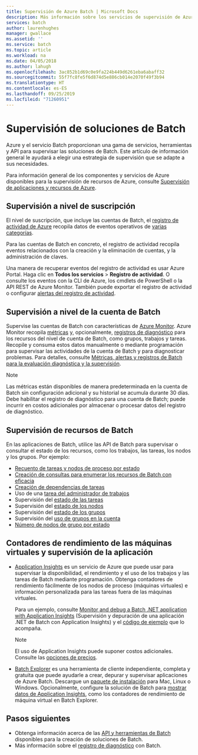 ```yaml
---
title: Supervisión de Azure Batch | Microsoft Docs
description: Más información sobre los servicios de supervisión de Azure, las métricas, los registros de diagnóstico y otras características de supervisión para Azure Batch.
services: batch
author: laurenhughes
manager: gwallace
ms.assetid: ''
ms.service: batch
ms.topic: article
ms.workload: na
ms.date: 04/05/2018
ms.author: lahugh
ms.openlocfilehash: 3ac852b1d69c0e9fa224b449d6261eba6abaff32
ms.sourcegitcommit: 55f7fc8fe5f6d874d5e886cb014e2070f49f3b94
ms.translationtype: HT
ms.contentlocale: es-ES
ms.lasthandoff: 09/25/2019
ms.locfileid: "71260951"
---
```

# <a name="monitor-batch-solutions"></a>Supervisión de soluciones de Batch

Azure y el servicio Batch proporcionan una gama de servicios, herramientas y API para supervisar las soluciones de Batch. Este artículo de información general le ayudará a elegir una estrategia de supervisión que se adapte a sus necesidades.

Para información general de los componentes y servicios de Azure disponibles para la supervisión de recursos de Azure, consulte [Supervisión de aplicaciones y recursos de Azure](../monitoring-and-diagnostics/monitoring-overview.md).

## <a name="subscription-level-monitoring"></a>Supervisión a nivel de suscripción

El nivel de suscripción, que incluye las cuentas de Batch, el [registro de actividad de Azure](../azure-monitor/platform/activity-logs-overview.md) recopila datos de eventos operativos de [varias categorías](../azure-monitor/platform/activity-logs-overview.md#categories-in-the-activity-log).

Para las cuentas de Batch en concreto, el registro de actividad recopila eventos relacionados con la creación y la eliminación de cuentas, y la administración de claves.

Una manera de recuperar eventos del registro de actividad es usar Azure Portal. Haga clic en **Todos los servicios** > **Registro de actividad**. O consulte los eventos con la CLI de Azure, los cmdlets de PowerShell o la API REST de Azure Monitor. También puede exportar el registro de actividad o configurar [alertas del registro de actividad](../monitoring-and-diagnostics/monitoring-activity-log-alerts-new-experience.md).

## <a name="batch-account-level-monitoring"></a>Supervisión a nivel de la cuenta de Batch

Supervise las cuentas de Batch con características de [Azure Monitor](../azure-monitor/overview.md). Azure Monitor recopila [métricas](../azure-monitor/platform/data-platform-metrics.md) y, opcionalmente, [registros de diagnóstico](../azure-monitor/platform/resource-logs-overview.md) para los recursos del nivel de cuenta de Batch, como grupos, trabajos y tareas. Recopile y consuma estos datos manualmente o mediante programación para supervisar las actividades de la cuenta de Batch y para diagnosticar problemas. Para detalles, consulte [Métricas, alertas y registros de Batch para la evaluación diagnóstica y la supervisión](batch-diagnostics.md).
 
> [!NOTE]
> Las métricas están disponibles de manera predeterminada en la cuenta de Batch sin configuración adicional y su historial se acumula durante 30 días. Debe habilitar el registro de diagnóstico para una cuenta de Batch; puede incurrir en costos adicionales por almacenar o procesar datos del registro de diagnóstico. 

## <a name="batch-resource-monitoring"></a>Supervisión de recursos de Batch

En las aplicaciones de Batch, utilice las API de Batch para supervisar o consultar el estado de los recursos, como los trabajos, las tareas, los nodos y los grupos. Por ejemplo:

* [Recuento de tareas y nodos de proceso por estado](batch-get-resource-counts.md)
* [Creación de consultas para enumerar los recursos de Batch con eficacia](batch-efficient-list-queries.md)
* [Creación de dependencias de tareas](batch-task-dependencies.md)
* Uso de una [tarea del administrador de trabajos](/rest/api/batchservice/job/add#jobmanagertask)
* Supervisión del [estado de las tareas](/rest/api/batchservice/task/list#taskstate)
* Supervisión del [estado de los nodos](/rest/api/batchservice/computenode/list#computenodestate)
* Supervisión del [estado de los grupos](/rest/api/batchservice/pool/get#poolstate)
* Supervisión del [uso de grupos en la cuenta](/rest/api/batchservice/pool/listusagemetrics)
* [Número de nodos de grupo por estado](/rest/api/batchservice/account/listpoolnodecounts)

## <a name="vm-performance-counters-and-application-monitoring"></a>Contadores de rendimiento de las máquinas virtuales y supervisión de la aplicación

* [Application Insights](../azure-monitor/app/app-insights-overview.md) es un servicio de Azure que puede usar para supervisar la disponibilidad, el rendimiento y el uso de los trabajos y las tareas de Batch mediante programación. Obtenga contadores de rendimiento fácilmente de los nodos de proceso (máquinas virtuales) e información personalizada para las tareas fuera de las máquinas virtuales. 

  Para un ejemplo, consulte [Monitor and debug a Batch .NET application with Application Insights](monitor-application-insights.md) (Supervisión y depuración de una aplicación .NET de Batch con Application Insights) y el [código de ejemplo](https://github.com/Azure/azure-batch-samples/tree/master/CSharp/ArticleProjects/ApplicationInsights) que lo acompaña.

  > [!NOTE]
  > El uso de Application Insights puede suponer costos adicionales. Consulte las [opciones de precios](https://azure.microsoft.com/pricing/details/application-insights/). 
  >

* [Batch Explorer](https://github.com/Azure/BatchExplorer) es una herramienta de cliente independiente, completa y gratuita que puede ayudarle a crear, depurar y supervisar aplicaciones de Azure Batch. Descargue un [paquete de instalación](https://azure.github.io/BatchExplorer/) para Mac, Linux o Windows. Opcionalmente, configure la solución de Batch para [mostrar datos de Application Insights](https://github.com/Azure/batch-insights), como los contadores de rendimiento de máquina virtual en Batch Explorer.


## <a name="next-steps"></a>Pasos siguientes

* Obtenga información acerca de las [API y herramientas de Batch](batch-apis-tools.md) disponibles para la creación de soluciones de Batch.
* Más información sobre el [registro de diagnóstico](batch-diagnostics.md) con Batch.